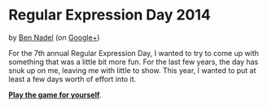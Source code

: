 
# Regular Expression Day 2014

by [Ben Nadel][bennadel] (on [Google+][googleplus])

For the 7th annual Regular Expression Day, I wanted to try to come up with something that was a
little bit more fun. For the last few years, the day has snuk up on me, leaving me with little to
show. This year, I wanted to put at least a few days worth of effort into it.

__[Play the game for yourself][game]__.


[bennadel]: http://www.bennadel.com
[googleplus]: https://plus.google.com/108976367067760160494?rel=author
[game]: http://bennadel.github.io/RegEx-Day-2014/
